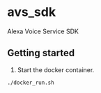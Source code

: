 # avs_sdk

Alexa Voice Service SDK

## Getting started

1. Start the docker container.
 ```
 ./docker_run.sh
 ```
